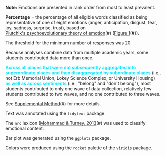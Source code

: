 
**Note:** Emotions are presented in rank order from most to least prevalent.

**Percentage** = the percentage of all eligible words classified as being representative of one of eight emotions 
(anger, anticipation, disgust, fear, joy, sadness, surprise, trust), based on  
[Plutchik's psychoevolutionary theory of emotion](https://doi.org/10.1177/053901882021004003)(#) ([Figure 1](#f1)(#}).

The threshold for the minimum number of responses was 20.

Because analyses combine data from multiple academic years, some students contributed data more than once.

<span style="color: #11E8FF; font-weight: bold;">Across all places that were not subsequently aggregated into superordinate places 
and then disaggregated by subordinate places</span> (i.e., not Erb Memorial Union, Lokey Science Complex, or University Housing)  
<span style="color: #11E8FF; font-weight: bold;">as well as across sentiments</span> (i.e., "belong" and "don't belong"), 
most students contributed to only one wave of data collection, relatively few students contributed to two waves, 
and no one contributed to three waves.

See [Supplemental Method](#supmeth)(#) for more details.

Text was annotated using the `tidytext` package.

The `nrc` lexicon ([Mohammad & Turney, 2013](https://arxiv.org/pdf/1308.6297.pdf)(#) was used to classify emotional content.

Bar plot was generated using the `ggplot2` package.

Colors were produced using the `rocket` palette of the `viridis` package.